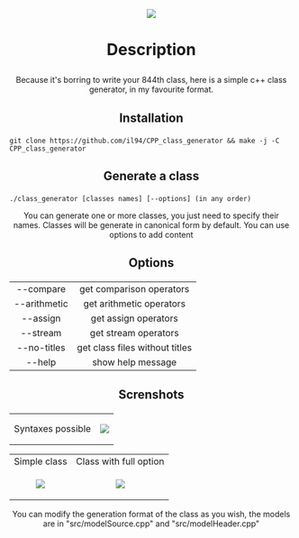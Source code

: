 <p align="center">
	<img src="https://i.goopics.net/rg9itd.png">
</p>

# <p align=center>Description</p>

<p align=center>
	Because it's borring to write your 844th class, here is a simple c++ class generator, in my favourite format.
</p>

## <p align=center>Installation</p>

```
git clone https://github.com/il94/CPP_class_generator && make -j -C CPP_class_generator
```

## <p align=center>Generate a class</p>

```
./class_generator [classes names] [--options] (in any order)
```

<p align=center>
	You can generate one or more classes, you just need to specify their names.
	Classes will be generate in canonical form by default. You can use options to add content
</p>

## <p align=center>Options</p>

<table align=center>
	<tr><td align=center>--compare</td><td align=center>get comparison operators</td></tr>
	<tr><td align=center>--arithmetic</td><td align=center>get arithmetic operators</td></tr>
	<tr><td align=center>--assign</td><td align=center>get assign operators</td></tr>
	<tr><td align=center>--stream</td><td align=center>get stream operators</td></tr>
	<tr><td align=center>--no-titles</td><td align=center>get class files without titles</td></tr>
	<tr><td align=center>--help</td><td align=center>show help message</td></tr>

</table>

## <p align=center>Screnshots</p>

<table align=center>
	<tr>
		<td align=center>Syntaxes possible</td>
		<td align=center><p align="center"><img src=https://i.goopics.net/6tl2o1.png></p></td>
	</tr>
</table>

<table align=center>
	<tr>
		<td align=center>Simple class</td><td align=center>Class with full option</td>
	</tr>
	<tr>
		<td align=center><p align="center"><img src=https://i.goopics.net/fgawb5.png></p></td>
		<td align=center><p align="center"><img src=https://i.goopics.net/9u3ukp.png></p></td>
	</tr>
</table>

<p align=center>
	You can modify the generation format of the class as you wish, the models are in "src/modelSource.cpp" and "src/modelHeader.cpp"
</p>
